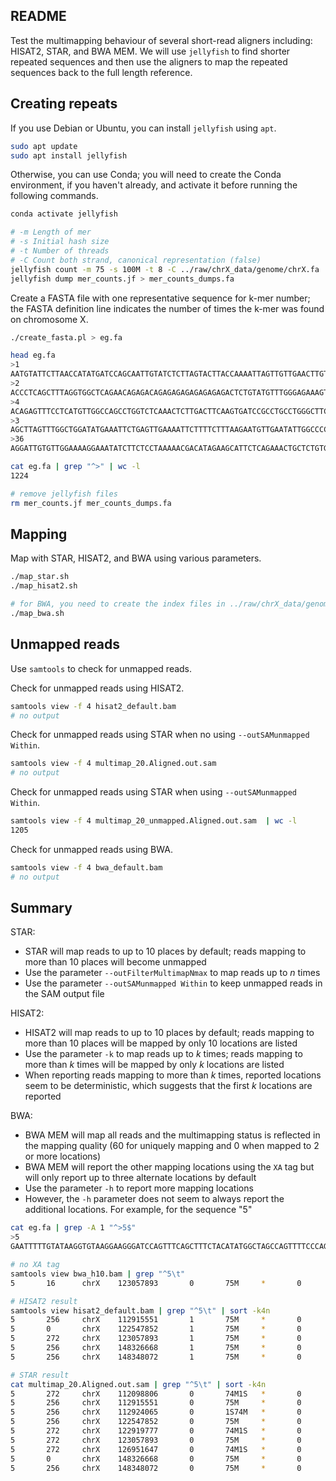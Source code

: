 ## README

Test the multimapping behaviour of several short-read aligners including: HISAT2, STAR, and BWA MEM. We will use `jellyfish` to find shorter repeated sequences and then use the aligners to map the repeated sequences back to the full length reference.

## Creating repeats

If you use Debian or Ubuntu, you can install `jellyfish` using `apt`.

```bash
sudo apt update
sudo apt install jellyfish
```

Otherwise, you can use Conda; you will need to create the Conda environment, if you haven't already, and activate it before running the following commands.

```bash
conda activate jellyfish

# -m Length of mer
# -s Initial hash size
# -t Number of threads
# -C Count both strand, canonical representation (false)
jellyfish count -m 75 -s 100M -t 8 -C ../raw/chrX_data/genome/chrX.fa
jellyfish dump mer_counts.jf > mer_counts_dumps.fa
```

Create a FASTA file with one representative sequence for k-mer number; the FASTA definition line indicates the number of times the k-mer was found on chromosome X.

```bash
./create_fasta.pl > eg.fa

head eg.fa
>1
AATGTATTCTTAACCATATGATCCAGCAATTGTATCTCTTAGTACTTACCAAAATTAGTTGTTGAACTTGTTCCC
>2
ACCCTCAGCTTTAGGTGGCTCAGAACAGAGACAGAGAGAGAGAGAGAGACTCTGTATGTTTGGGAGAAAGTAAGG
>4
ACAGAGTTTCCTCATGTTGGCCAGCCTGGTCTCAAACTCTTGACTTCAAGTGATCCGCCTGCCTGGGCTTCCCAG
>3
AGCTTAGTTTGGCTGGATATGAAATTCTGAGTTGAAAATTCTTTTCTTTAAGAATGTTGAATATTGGCCCCCACT
>36
AGGATTGTGTTGGAAAAGGAAATATCTTCTCCTAAAAACGACATAGAAGCATTCTCAGAAACTGCTCTGTGATGA

cat eg.fa | grep "^>" | wc -l
1224

# remove jellyfish files
rm mer_counts.jf mer_counts_dumps.fa
```

## Mapping

Map with STAR, HISAT2, and BWA using various parameters.

```bash
./map_star.sh
./map_hisat2.sh

# for BWA, you need to create the index files in ../raw/chrX_data/genome/
./map_bwa.sh
```

## Unmapped reads

Use `samtools` to check for unmapped reads.

Check for unmapped reads using HISAT2.

```bash
samtools view -f 4 hisat2_default.bam
# no output
```

Check for unmapped reads using STAR when no using `--outSAMunmapped Within`.

```bash
samtools view -f 4 multimap_20.Aligned.out.sam
# no output
```

Check for unmapped reads using STAR when using `--outSAMunmapped Within`.

```bash
samtools view -f 4 multimap_20_unmapped.Aligned.out.sam  | wc -l
1205
```

Check for unmapped reads using BWA.


```bash
samtools view -f 4 bwa_default.bam
# no output
```

## Summary

STAR:

* STAR will map reads to up to 10 places by default; reads mapping to more than 10 places will become unmapped
* Use the parameter `--outFilterMultimapNmax` to map reads up to *n* times
* Use the parameter `--outSAMunmapped Within` to keep unmapped reads in the SAM output file

HISAT2:

* HISAT2 will map reads to up to 10 places by default; reads mapping to more than 10 places will be mapped by only 10 locations are listed
* Use the parameter `-k` to map reads up to *k* times; reads mapping to more than *k* times will be mapped by only *k* locations are listed
* When reporting reads mapping to more than *k* times, reported locations seem to be deterministic, which suggests that the first *k* locations are reported

BWA:

* BWA MEM will map all reads and the multimapping status is reflected in the mapping quality (60 for uniquely mapping and 0 when mapped to 2 or more locations)
* BWA MEM will report the other mapping locations using the `XA` tag but will only report up to three alternate locations by default
* Use the parameter `-h` to report more mapping locations
* However, the `-h` parameter does not seem to always report the additional locations. For example, for the sequence "5"

```bash
cat eg.fa | grep -A 1 "^>5$"
>5
GAATTTTTGTATAAGGTGTAAGGAAGGGATCCAGTTTCAGCTTTCTACATATGGCTAGCCAGTTTTCCCAGCACC

# no XA tag
samtools view bwa_h10.bam | grep "^5\t"
5       16      chrX    123057893       0       75M     *       0       0       GGTGCTGGGAAAACTGGCTAGCCATATGTAGAAAGCTGAAACTGGATCCCTTCCTTACACCTTATACAAAAATTC     *       NM:i:0  MD:Z:75 AS:i:75 XS:i:75

# HISAT2 result
samtools view hisat2_default.bam | grep "^5\t" | sort -k4n
5       256     chrX    112915551       1       75M     *       0       0       GAATTTTTGTATAAGGTGTAAGGAAGGGATCCAGTTTCAGCTTTCTACATATGGCTAGCCAGTTTTCCCAGCACC     IIIIIIIIIIIIIIIIIIIIIIIIIIIIIIIIIIIIIIIIIIIIIIIIIIIIIIIIIIIIIIIIIIIIIIIIIII  AS:i:0   ZS:i:0  XN:i:0  XM:i:0  XO:i:0  XG:i:0  NM:i:0  MD:Z:75 YT:Z:UU NH:i:5
5       0       chrX    122547852       1       75M     *       0       0       GAATTTTTGTATAAGGTGTAAGGAAGGGATCCAGTTTCAGCTTTCTACATATGGCTAGCCAGTTTTCCCAGCACC     IIIIIIIIIIIIIIIIIIIIIIIIIIIIIIIIIIIIIIIIIIIIIIIIIIIIIIIIIIIIIIIIIIIIIIIIIII  AS:i:0   ZS:i:0  XN:i:0  XM:i:0  XO:i:0  XG:i:0  NM:i:0  MD:Z:75 YT:Z:UU NH:i:5
5       272     chrX    123057893       1       75M     *       0       0       GGTGCTGGGAAAACTGGCTAGCCATATGTAGAAAGCTGAAACTGGATCCCTTCCTTACACCTTATACAAAAATTC     IIIIIIIIIIIIIIIIIIIIIIIIIIIIIIIIIIIIIIIIIIIIIIIIIIIIIIIIIIIIIIIIIIIIIIIIIII  AS:i:0   ZS:i:0  XN:i:0  XM:i:0  XO:i:0  XG:i:0  NM:i:0  MD:Z:75 YT:Z:UU NH:i:5
5       256     chrX    148326668       1       75M     *       0       0       GAATTTTTGTATAAGGTGTAAGGAAGGGATCCAGTTTCAGCTTTCTACATATGGCTAGCCAGTTTTCCCAGCACC     IIIIIIIIIIIIIIIIIIIIIIIIIIIIIIIIIIIIIIIIIIIIIIIIIIIIIIIIIIIIIIIIIIIIIIIIIII  AS:i:0   ZS:i:0  XN:i:0  XM:i:0  XO:i:0  XG:i:0  NM:i:0  MD:Z:75 YT:Z:UU NH:i:5
5       256     chrX    148348072       1       75M     *       0       0       GAATTTTTGTATAAGGTGTAAGGAAGGGATCCAGTTTCAGCTTTCTACATATGGCTAGCCAGTTTTCCCAGCACC     IIIIIIIIIIIIIIIIIIIIIIIIIIIIIIIIIIIIIIIIIIIIIIIIIIIIIIIIIIIIIIIIIIIIIIIIIII  AS:i:0   ZS:i:0  XN:i:0  XM:i:0  XO:i:0  XG:i:0  NM:i:0  MD:Z:75 YT:Z:UU NH:i:5

# STAR result
cat multimap_20.Aligned.out.sam | grep "^5\t" | sort -k4n
5       272     chrX    112098806       0       74M1S   *       0       0       GGTGCTGGGAAAACTGGCTAGCCATATGTAGAAAGCTGAAACTGGATCCCTTCCTTACACCTTATACAAAAATTC     *       NH:i:9  HI:i:9  AS:i:72 nM:i:0
5       256     chrX    112915551       0       75M     *       0       0       GAATTTTTGTATAAGGTGTAAGGAAGGGATCCAGTTTCAGCTTTCTACATATGGCTAGCCAGTTTTCCCAGCACC     *       NH:i:9  HI:i:6  AS:i:73 nM:i:0
5       256     chrX    112924065       0       1S74M   *       0       0       GAATTTTTGTATAAGGTGTAAGGAAGGGATCCAGTTTCAGCTTTCTACATATGGCTAGCCAGTTTTCCCAGCACC     *       NH:i:9  HI:i:7  AS:i:72 nM:i:0
5       256     chrX    122547852       0       75M     *       0       0       GAATTTTTGTATAAGGTGTAAGGAAGGGATCCAGTTTCAGCTTTCTACATATGGCTAGCCAGTTTTCCCAGCACC     *       NH:i:9  HI:i:5  AS:i:73 nM:i:0
5       272     chrX    122919777       0       74M1S   *       0       0       GGTGCTGGGAAAACTGGCTAGCCATATGTAGAAAGCTGAAACTGGATCCCTTCCTTACACCTTATACAAAAATTC     *       NH:i:9  HI:i:4  AS:i:72 nM:i:0
5       272     chrX    123057893       0       75M     *       0       0       GGTGCTGGGAAAACTGGCTAGCCATATGTAGAAAGCTGAAACTGGATCCCTTCCTTACACCTTATACAAAAATTC     *       NH:i:9  HI:i:3  AS:i:73 nM:i:0
5       272     chrX    126951647       0       74M1S   *       0       0       GGTGCTGGGAAAACTGGCTAGCCATATGTAGAAAGCTGAAACTGGATCCCTTCCTTACACCTTATACAAAAATTC     *       NH:i:9  HI:i:8  AS:i:72 nM:i:0
5       0       chrX    148326668       0       75M     *       0       0       GAATTTTTGTATAAGGTGTAAGGAAGGGATCCAGTTTCAGCTTTCTACATATGGCTAGCCAGTTTTCCCAGCACC     *       NH:i:9  HI:i:1  AS:i:73 nM:i:0
5       256     chrX    148348072       0       75M     *       0       0       GAATTTTTGTATAAGGTGTAAGGAAGGGATCCAGTTTCAGCTTTCTACATATGGCTAGCCAGTTTTCCCAGCACC     *       NH:i:9  HI:i:2  AS:i:73 nM:i:0
```

